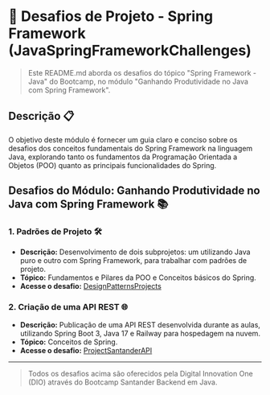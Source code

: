 # 🌱 Desafios de Projeto - Spring Framework (JavaSpringFrameworkChallenges)

> Este README.md aborda os desafios do tópico "Spring Framework - Java" do Bootcamp, no módulo "Ganhando Produtividade no Java com Spring Framework".

## Descrição 📋

O objetivo deste módulo é fornecer um guia claro e conciso sobre os desafios dos conceitos fundamentais do Spring Framework na linguagem Java, explorando tanto os fundamentos da Programação Orientada a Objetos (POO) quanto as principais funcionalidades do Spring.

## Desafios do Módulo: Ganhando Produtividade no Java com Spring Framework 📚

### **1. Padrões de Projeto 🛠️**
- **Descrição:** Desenvolvimento de dois subprojetos: um utilizando Java puro e outro com Spring Framework, para trabalhar com padrões de projeto.
- **Tópico:** Fundamentos e Pilares da POO e Conceitos básicos do Spring.
- **Acesse o desafio:** [DesignPatternsProjects](DesignPatternsProjects)

### **2. Criação de uma API REST 🌐**
- **Descrição:** Publicação de uma API REST desenvolvida durante as aulas, utilizando Spring Boot 3, Java 17 e Railway para hospedagem na nuvem.
- **Tópico:** Conceitos de Spring.
- **Acesse o desafio:** [ProjectSantanderAPI](ProjectSantanderAPI)

--------------------------------

> Todos os desafios acima são oferecidos pela Digital Innovation One (DIO) através do Bootcamp Santander Backend em Java.
